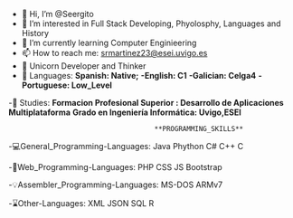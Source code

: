 - 👋 Hi, I’m @Seergito
- 👀 I’m interested in Full Stack Developing, Phyolosphy, Languages and History
- 🌱 I’m currently learning Computer Enginieering
- 📫 How to reach me: srmartinez23@esei.uvigo.es
- 🦄 Unicorn Developer and Thinker
- 🚩 Languages: **Spanish: Native;**
                 **-English: C1**
                 **-Galician: Celga4**
                 **-Portuguese: Low_Level**

-📓 Studies: **Formacion Profesional Superior : Desarrollo de Aplicaciones Multiplataforma**
                **Grado en Ingeniería Informática: Uvigo,ESEI**
  
                                        **PROGRAMMING_SKILLS**
  
  -💻General_Programming-Languages: Java
                                  Phython
                                  C#
                                  C++
                                  C

  -🎨Web_Programming-Languages: PHP
                                      CSS
                                      JS
                                      Bootstrap

  -💡Assembler_Programming-Languages: MS-DOS
                                      ARMv7

   -⌛Other-Languages: XML
                    JSON
                    SQL
                    R

